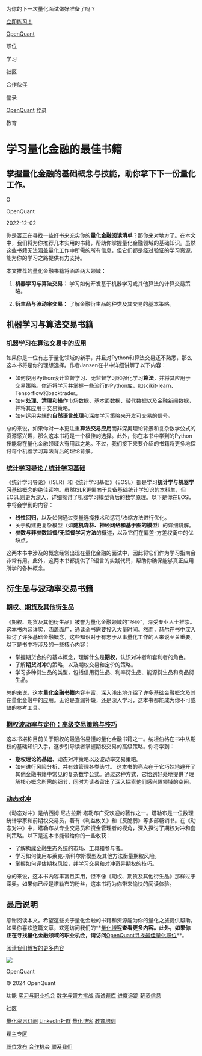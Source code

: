 为你的下一次量化面试做好准备了吗？

[立即练习！](https://openquant.co/questions)

[OpenQuant](https://openquant.co/)

职位

学习

社区

[合作伙伴](https://openquant.co/partners)

登录

[OpenQuant](https://openquant.co/) 登录

教育

# 学习量化金融的最佳书籍

## 掌握量化金融的基础概念与技能，助你拿下下一份量化工作。

O

OpenQuant

2022-12-02

你是否正在寻找一些好书来充实你的**量化金融阅读清单**？那你来对地方了。在本文中，我们将为你推荐几本实用的书籍，帮助你掌握量化金融领域的基础知识。虽然这些书籍无法涵盖量化工作中所需的所有信息，但它们都是经过验证的学习资源，能为你的学习之路提供有力支持。

本文推荐的量化金融书籍将涵盖两大领域：

1. **机器学习与算法交易：** 学习如何开发基于机器学习或其他算法的计算交易策略。

2. **衍生品与波动率交易：** 了解金融衍生品的种类及其交易的基本策略。

## 机器学习与算法交易书籍

### [机器学习在算法交易中的应用](https://www.amazon.com/Machine-Learning-Algorithmic-Trading-alternative/dp/1839217715/)

如果你是一位有志于量化领域的新手，并且对Python和算法交易还不熟悉，那么这本书将是你的理想选择。作者Jansen在书中详细讲解了以下内容：

- 如何使用Python设计监督学习、无监督学习和强化学习**算法**，并将其应用于交易策略。你还将学习并掌握一些流行的Python库，如scikit-learn、Tensorflow和backtrader。
- 如何**处理、清理和操作**市场数据、基本面数据、替代数据以及金融新闻数据，并将其应用于交易策略。
- 如何运用尖端的**自然语言处理**和深度学习策略来开发可交易的信号。

总的来说，如果你对一本更注重**算法交易应用**而非深奥理论背景和复杂数学公式的资源感兴趣，那么这本书将是一个极佳的选择。此外，你在本书中学到的Python技能将在量化金融领域大有用武之地。不过，我们接下来要介绍的书籍将更多地探讨每个机器学习算法背后的理论背景。

### [统计学习导论 / 统计学习基础](https://www.amazon.com/Elements-Statistical-Learning-Prediction-Statistics/dp/0387848576/)

《统计学习导论》（ISLR）和《统计学习基础》（EOSL）都是学习**统计学与机器学习**基础概念的绝佳读物。虽然ISLR更偏向于具备基础统计学知识的本科生，但EOSL则更为深入，详细探讨了机器学习模型背后的数学原理。以下是你在EOSL中将会学到的内容：

- **线性回归**，以及如何通过变量选择技术和惩罚/收缩方法进行优化。
- 关于构建更复杂模型（如**随机森林、神经网络和基于图的模型**）的详细讲解。
- **参数与非参数监督/无监督学习方法**的概述，以及它们在偏差-方差权衡中的优缺点。

这两本书中涉及的概念经常出现在量化金融的面试中，因此将它们作为学习指南会非常有用。此外，这两本书都提供了R语言的实践代码，帮助你确保能够真正应用所学的各种概念。

## 衍生品与波动率交易书籍
### [期权、期货及其他衍生品](https://www.amazon.com/Options-Futures-Other-Derivatives-10th/dp/013447208X/)

《期权、期货及其他衍生品》被誉为量化金融领域的“圣经”，深受专业人士推崇。这本书内容详实，涵盖面广，通读全书需要投入大量时间。然而，赫尔在书中深入探讨了许多基础金融概念，这些知识对于有志于从事量化工作的人来说至关重要。以下是书中将涉及的一些核心内容：

- 掌握期货合约的基本概念，理解什么是**期权**，认识对冲者和套利者的角色。
- 了解**期货对冲**的策略，以及期权交易和定价的策略。
- 学习多种衍生品的类型，包括信用衍生品、利率衍生品、能源衍生品和商品衍生品。

总的来说，这本**量化金融书籍**内容丰富，深入浅出地介绍了许多基础金融概念及其在量化金融中的应用。无论是查漏补缺，还是深入学习，这本书都能成为你不可或缺的参考工具。

### [期权波动率与定价：高级交易策略与技巧](https://www.amazon.com/Option-Volatility-Pricing-Strategies-Techniques/dp/0071818774/)

这本书堪称目前关于期权的最通俗易懂的量化金融书籍之一。纳坦伯格在书中从期权的基础知识入手，逐步引导读者掌握期权交易的高级策略。你将学到：

- **期权理论的基础**、动态对冲策略以及波动率交易策略。
- 如何进行风险分析，并有效管理各类头寸。
这本书的亮点在于它巧妙地避开了其他金融书籍中常见的复杂数学公式。通过这种方式，它恰到好处地提供了理解核心概念所需的细节，同时为读者留出了深入探索他们感兴趣领域的空间。

### [动态对冲](https://www.amazon.com/Dynamic-Hedging-Managing-Vanilla-Options/dp/0471152803/)

《动态对冲》是纳西姆·尼古拉斯·塔勒布广受欢迎的著作之一。塔勒布是一位数理统计学家和前期权交易员，著有《利益攸关》和《反脆弱》等多部畅销书。在《动态对冲》中，塔勒布从专业交易员和资金管理者的视角，深入探讨了期权对冲和套利策略。以下是这本书能带给你的一些收获：

- 了解构成金融生态系统的市场、工具和参与者。
- 学习如何使用布莱克-斯科尔斯模型及其他方法衡量期权风险。
- 掌握如何评估期权风险，并学习交易和对冲奇异期权的技巧。

总的来说，这本书内容丰富且实用，但不像《期权、期货及其他衍生品》那样过于深奥。如果你已经是塔勒布的粉丝，这本书将为你带来愉快的阅读体验。

## 最后说明

感谢阅读本文。希望这些关于量化金融的书籍和资源能为你的量化之旅提供帮助。如果你喜欢这篇文章，欢迎访问我们的**[量化博客](https://openquant.co/blog)**查看更多内容。此外，如果你正在寻找量化金融领域的职业机会，请访问**[OpenQuant寻找最佳量化职位](https://openquant.co/)**。

[阅读我们博客的更多内容](https://openquant.co/blog)

![](https://openquant.co/favicon.ico)

OpenQuant

© 2024 OpenQuant

功能
[实习与职业机会](https://openquant.co/) [数学与智力挑战](https://openquant.co/math-game) [面试题库](https://openquant.co/questions) [进度追踪](https://openquant.co/process-tracking) [薪资信息](https://openquant.co/salaries)

社区

[量化资讯订阅](https://openquant.substack.com/) [LinkedIn社群](https://www.linkedin.com/company/open-quant) [量化博客](https://openquant.co/blog) [教育培训](https://openquant.co/education)

雇主专区

[职位发布](https://openquant.co/employers) [合作机会](https://openquant.co/employers) [联系我们](mailto:info@openquant.co)


